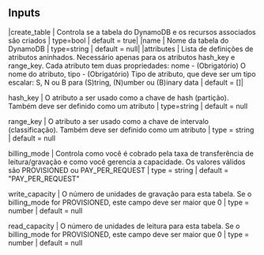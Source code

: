 ## Inputs

|create_table    |   Controla se a tabela do DynamoDB e os recursos associados são criados   |   type=bool   |   default     = true|
|name    |   Nome da tabela do DynamoDB  |   type=string     |   default     = null|
|attributes  |   Lista de definições de atributos aninhados. Necessário apenas para os atributos hash_key e range_key. Cada atributo tem duas propriedades: nome - (Obrigatório) O nome do atributo, tipo - (Obrigatório) Tipo de atributo, que deve ser um tipo escalar: S, N ou B para (S)tring, (N)umber ou (B)inary data     |   default     = []|

hash_key    |   O atributo a ser usado como a chave de hash (partição). Também deve ser definido como um atributo   |   type=string     |   default     = null

range_key | O atributo a ser usado como a chave de intervalo (classificação). Também deve ser definido como um atributo | type        = string | default     = null

billing_mode | Controla como você é cobrado pela taxa de transferência de leitura/gravação e como você gerencia a capacidade. Os valores válidos são PROVISIONED ou PAY_PER_REQUEST | type        = string | default     = "PAY_PER_REQUEST"

write_capacity | O número de unidades de gravação para esta tabela. Se o billing_mode for PROVISIONED, este campo deve ser maior que 0 | type        = number | default     = null

read_capacity | O número de unidades de leitura para esta tabela. Se o billing_mode for PROVISIONED, este campo deve ser maior que 0 | type        = number | default     = null
